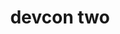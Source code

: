 ﻿---
number: 2
title: devcon two
description: "The start of Devcon 2 came alongside one of the most (in)famous moments in Ethereum's early history as a set of Denial of Service attacks were launched against the network just hours before the event was set to begin. With many of the most formidable builders in the ecosystem gathered together in Shanghai, China in September of 2016, they planned emergency upgrades backstage to restore full functionality to the network, before stepping forward only minutes and hours later to speak to the future of the network on stage."
location: "Shanghai, China"
startDate: 2016-09-19
endDate: 2016-09-21
imageUrl: /assets/uploads/editions/devcon2.png
urls:
  - title: Playlist
    url: /archive/playlists/devcon-2/
---